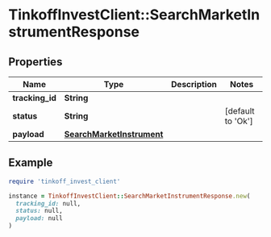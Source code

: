 # TinkoffInvestClient::SearchMarketInstrumentResponse

## Properties

| Name | Type | Description | Notes |
| ---- | ---- | ----------- | ----- |
| **tracking_id** | **String** |  |  |
| **status** | **String** |  | [default to &#39;Ok&#39;] |
| **payload** | [**SearchMarketInstrument**](SearchMarketInstrument.md) |  |  |

## Example

```ruby
require 'tinkoff_invest_client'

instance = TinkoffInvestClient::SearchMarketInstrumentResponse.new(
  tracking_id: null,
  status: null,
  payload: null
)
```

